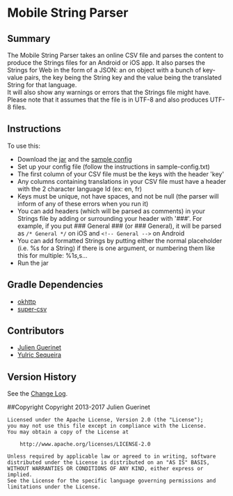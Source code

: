 # Mobile String Parser

## Summary
The Mobile String Parser takes an online CSV file and parses the content to produce the Strings files for an Android or iOS app.
It also parses the Strings for Web in the form of a JSON: an on object with a bunch of key-value pairs, the key being the String key and the value being the translated String for that language.   
It will also show any warnings or errors that the Strings file might have. 
Please note that it assumes that the file is in UTF-8 and also produces UTF-8 files. 

## Instructions
To use this: 

* Download the [jar][1] and the [sample config](sample-config.txt)
* Set up your config file (follow the instructions in sample-config.txt)
* The first column of your CSV file must be the keys with the header 'key' 
* Any columns containing translations in your CSV file must have a header with the 2 character language Id (ex: en, fr)
* Keys must be unique, not have spaces, and not be null (the parser will inform of any of these errors when you run it) 
* You can add headers (which will be parsed as comments) in your Strings file by adding or surrounding your header with '###'. 
For example, if you put ### General ### (or ### General), it will be parsed as `/* General */` on iOS and `<!-- General -->` on Android
* You can add formatted Strings by putting either the normal placeholder (i.e. %s for a String) if there is one argument, or numbering them 
like this for multiple: %1$s, %2$s...
* Run the jar

[1]:https://github.com/jguerinet/mobile-string-parser/releases/download/3.1.0/mobile-string-parser-3.1.0.jar

## Gradle Dependencies
* [okhttp](http://square.github.io/okhttp/)
* [super-csv](http://super-csv.github.io/super-csv/)

## Contributors
* [Julien Guerinet](https://github.com/jguerinet)
* [Yulric Sequeira](https://github.com/yulric)  

## Version History
See the [Change Log](CHANGELOG.md).

##Copyright 
    Copyright 2013-2017 Julien Guerinet

    Licensed under the Apache License, Version 2.0 (the "License");
    you may not use this file except in compliance with the License.
    You may obtain a copy of the License at
    
        http://www.apache.org/licenses/LICENSE-2.0
    
    Unless required by applicable law or agreed to in writing, software
    distributed under the License is distributed on an "AS IS" BASIS,
    WITHOUT WARRANTIES OR CONDITIONS OF ANY KIND, either express or implied.
    See the License for the specific language governing permissions and
    limitations under the License.